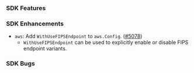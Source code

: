 ### SDK Features

### SDK Enhancements
* `aws`: Add `WithUseFIPSEndpoint` to `aws.Config`. ([#5078](https://github.com/aws/aws-sdk-go/pull/5078))
  * `WithUseFIPSEndpoint` can be used to explicitly enable or disable FIPS endpoint variants.

### SDK Bugs
